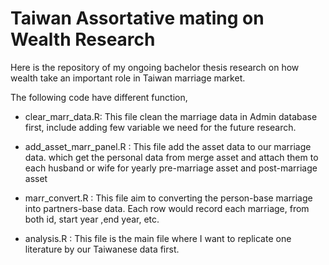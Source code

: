 # Taiwan Assortative mating on Wealth Research 

Here is the repository of my ongoing bachelor thesis research on how wealth take an important role in Taiwan marriage market. 

The following code have different function, 

- clear_marr_data.R: This file clean the marriage data in Admin database first, include adding few variable we need for the future research.

- add_asset_marr_panel.R : This file add the asset data to our marriage data. which get the personal data from merge asset and attach them to each husband or wife for yearly pre-marriage asset and post-marriage asset

- marr_convert.R : This file aim to converting the person-base marriage into partners-base data. Each row would record each marriage, from both id, start year ,end year, etc.

- analysis.R : This file is the main file where I want to replicate one literature by our Taiwanese data first.
